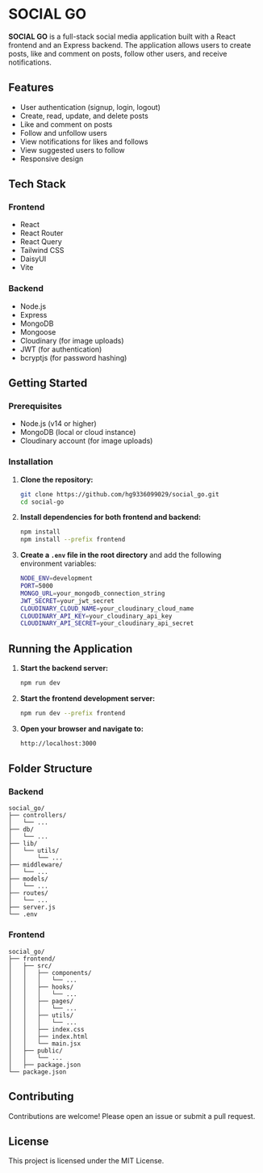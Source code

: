 # SOCIAL GO

**SOCIAL GO** is a full-stack social media application built with a React frontend and an Express backend. The application allows users to create posts, like and comment on posts, follow other users, and receive notifications.

## Features

- User authentication (signup, login, logout)
- Create, read, update, and delete posts
- Like and comment on posts
- Follow and unfollow users
- View notifications for likes and follows
- View suggested users to follow
- Responsive design

## Tech Stack

### Frontend

- React
- React Router
- React Query
- Tailwind CSS
- DaisyUI
- Vite

### Backend

- Node.js
- Express
- MongoDB
- Mongoose
- Cloudinary (for image uploads)
- JWT (for authentication)
- bcryptjs (for password hashing)

## Getting Started

### Prerequisites

- Node.js (v14 or higher)
- MongoDB (local or cloud instance)
- Cloudinary account (for image uploads)

### Installation

1. **Clone the repository:**

   ```sh
   git clone https://github.com/hg9336099029/social_go.git
   cd social-go
   ```

2. **Install dependencies for both frontend and backend:**

   ```sh
   npm install
   npm install --prefix frontend
   ```

3. **Create a ************`.env`************ file in the root directory** and add the following environment variables:

   ```sh
   NODE_ENV=development
   PORT=5000
   MONGO_URL=your_mongodb_connection_string
   JWT_SECRET=your_jwt_secret
   CLOUDINARY_CLOUD_NAME=your_cloudinary_cloud_name
   CLOUDINARY_API_KEY=your_cloudinary_api_key
   CLOUDINARY_API_SECRET=your_cloudinary_api_secret
   ```

## Running the Application

1. **Start the backend server:**

   ```sh
   npm run dev
   ```

2. **Start the frontend development server:**

   ```sh
   npm run dev --prefix frontend
   ```

3. **Open your browser and navigate to:**

   ```sh
   http://localhost:3000
   ```

## Folder Structure

### Backend

```
social_go/
├── controllers/
│   └── ...
├── db/
│   └── ...
├── lib/
│   └── utils/
│       └── ...
├── middleware/
│   └── ...
├── models/
│   └── ...
├── routes/
│   └── ...
├── server.js
└── .env
```

### Frontend

```
social_go/
├── frontend/
│   ├── src/
│   │   ├── components/
│   │   │   └── ...
│   │   ├── hooks/
│   │   │   └── ...
│   │   ├── pages/
│   │   │   └── ...
│   │   ├── utils/
│   │   │   └── ...
│   │   ├── index.css
│   │   ├── index.html
│   │   └── main.jsx
│   ├── public/
│   │   └── ...
│   ├── package.json
└── package.json
```

## Contributing

Contributions are welcome! Please open an issue or submit a pull request.

## License

This project is licensed under the MIT License.

